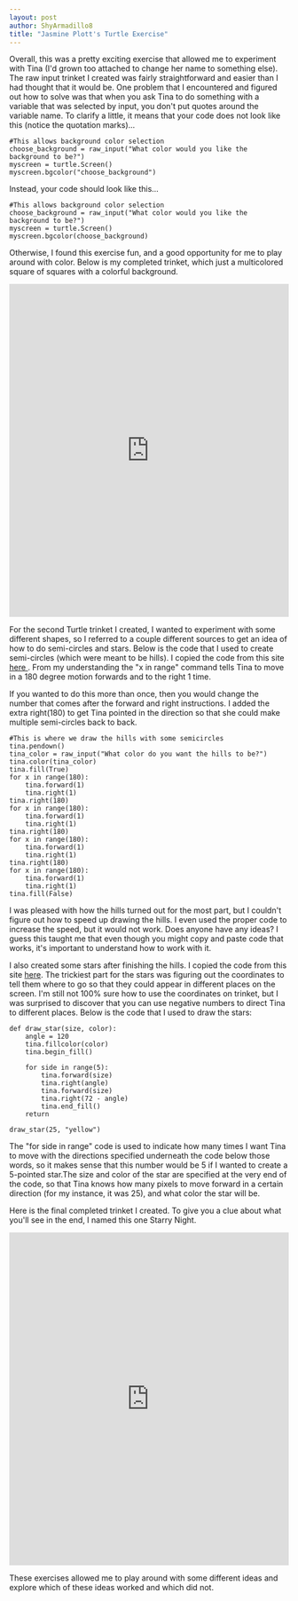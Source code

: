 ```yaml
---
layout: post
author: ShyArmadillo8
title: "Jasmine Plott's Turtle Exercise"
---
```


Overall, this was a pretty exciting exercise that allowed me to experiment with Tina (I'd grown too attached to change her name to something else).  The raw input trinket I created was fairly straightforward and easier than I had thought that it would be.  One problem that I encountered and figured out how to solve was that when you ask Tina to do something with a variable that was selected by input, you don't put quotes around the variable name.  To clarify a little, it means that your code does not look like this (notice the quotation marks)...

```
#This allows background color selection
choose_background = raw_input("What color would you like the background to be?")
myscreen = turtle.Screen()
myscreen.bgcolor("choose_background")
```
Instead, your code should look like this...

```
#This allows background color selection
choose_background = raw_input("What color would you like the background to be?")
myscreen = turtle.Screen()
myscreen.bgcolor(choose_background)
```
Otherwise, I found this exercise fun, and a good opportunity for me to play around with color. Below is my completed trinket, which just a multicolored square of squares with a colorful background.

<iframe src="https://trinket.io/embed/python/c306d6c32f" width="100%" height="600" frameborder="0" marginwidth="0" marginheight="0" allowfullscreen></iframe>

For the second Turtle trinket I created, I wanted to experiment with some different shapes, so I referred to a couple different sources to get an idea of how to do semi-circles and stars.  Below is the code that I used to create semi-circles (which were meant to be hills).  I copied the code from this site <a href="http://stackoverflow.com/questions/29441237/how-to-draw-a-semi-circle-in-python-turtle-only"> here </a>. From my understanding the "x in range" command tells Tina to move in a 180 degree motion forwards and to the right 1 time.

If you wanted to do this more than once, then you would change the number that comes after the forward and right instructions. I added the extra right(180) to get Tina pointed in the direction so that she could make multiple semi-circles back to back.

```
#This is where we draw the hills with some semicircles
tina.pendown()
tina_color = raw_input("What color do you want the hills to be?")
tina.color(tina_color)
tina.fill(True)
for x in range(180):
    tina.forward(1)
    tina.right(1)
tina.right(180)
for x in range(180):
    tina.forward(1)
    tina.right(1)
tina.right(180)
for x in range(180):
    tina.forward(1)
    tina.right(1)
tina.right(180)
for x in range(180):
    tina.forward(1)
    tina.right(1)
tina.fill(False)
```
I was pleased with how the hills turned out for the most part, but I couldn't figure out how to speed up drawing the hills.  I even used the proper code to increase the speed, but it would not work.  Does anyone have any ideas? I guess this taught me that even though you might copy and paste code that works, it's important to understand how to work with it.

I also created some stars after finishing the hills.  I copied the code from this site <a href="http://stackoverflow.com/questions/26356543/turtle-graphics-draw-a-star"> here</a>. The trickiest part for the stars was figuring out the coordinates to tell them where to go so that they could appear in different places on the screen.  I'm still not 100% sure how to use the coordinates on trinket, but I was surprised to discover that you can use negative numbers to direct Tina to different places. Below is the code that I used to draw the stars:

```
def draw_star(size, color):
    angle = 120
    tina.fillcolor(color)
    tina.begin_fill()

    for side in range(5):
        tina.forward(size)
        tina.right(angle)
        tina.forward(size)
        tina.right(72 - angle)
        tina.end_fill()
    return

draw_star(25, "yellow")
```
The "for side in range" code is used to indicate how many times I want Tina to move with the directions specified underneath the code below those words, so it makes sense that this number would be 5 if I wanted to create a 5-pointed star.The size and color of the star are specified at the very end of the code, so that Tina knows how many pixels to move forward in a certain direction (for my instance, it was 25), and what color the star will be.

Here is the final completed trinket I created.  To give you a clue about what you'll see in the end, I named this one Starry Night.

<iframe src="https://trinket.io/embed/python/9475228430" width="100%" height="600" frameborder="0" marginwidth="0" marginheight="0" allowfullscreen></iframe>

These exercises allowed me to play around with some different ideas and explore which of these ideas worked and which did not.
